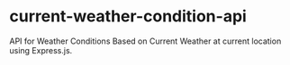 # current-weather-condition-api
API for Weather Conditions Based on Current Weather at current location using Express.js.
